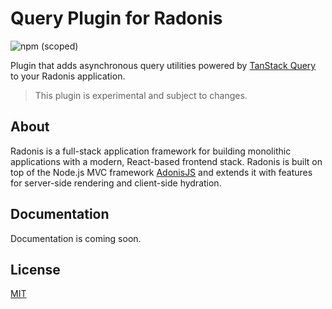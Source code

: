 # Query Plugin for Radonis

![npm (scoped)](https://img.shields.io/npm/v/@microeinhundert/radonis-query)

Plugin that adds asynchronous query utilities powered by [TanStack Query](https://tanstack.com/query/v4) to your Radonis application.

> This plugin is experimental and subject to changes.

## About

Radonis is a full-stack application framework for building monolithic applications with a modern, React-based frontend stack. Radonis is built on top of the Node.js MVC framework [AdonisJS](https://adonisjs.com/) and extends it with features for server-side rendering and client-side hydration.

## Documentation

Documentation is coming soon.

## License

[MIT](LICENSE)
